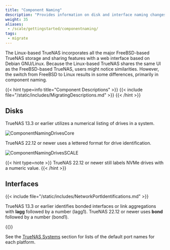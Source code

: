 ```yaml
---
title: "Component Naming"
description: "Provides information on disk and interface naming changes related to the change from FreeBSD to Linux-based storage and sharing in TrueNAS."
weight: 35
aliases:
 - /scale/gettingstarted/componentnaming/
tags:
 - migrate
---
```


The Linux-based TrueNAS incorporates all the major FreeBSD-based TrueNAS storage and sharing features with a web interface based on Debian GNU/Linux.
Because the Linux-based TrueNAS shares the same UI as the FreeBSD-based TrueNAS, users might notice similarities.
However, the switch from FreeBSD to Linux results in some differences, primarily in component naming.

{{< hint type=info title="Component Descriptions" >}}
{{< include file="/static/includes/MigratingDescriptions.md" >}}
{{< /hint >}}

## Disks

TrueNAS 13.3 or earlier utilizes a numerical listing of drives in a system.

![ComponentNamingDrivesCore](/images/SCALE/Storage/ComponentNamingDrivesCore.png "TrueNAS Core Drive Listing")

TrueNAS 22.12 or newer uses a lettered format for drive identification.  

![ComponentNamingDrivesSCALE](/images/SCALE/Storage/ComponentNamingDrivesSCALE.png "TrueNAS Drive Listing")

{{< hint type=note >}}
TrueNAS 22.12 or newer still labels NVMe drives with a numeric value.
{{< /hint >}}

## Interfaces

{{< include file="/static/includes/NetworkPortIdentifications.md" >}}

TrueNAS 13.3 or earlier identifies bonded interfaces or link aggregations with **lagg** followed by a number (lagg1).
TrueNAS 22.12 or newer uses **bond** followed by a number (bond1).

{{<include file="/static/includes/addcolumnorganizer.md">}}

See the [TrueNAS Systems](https://www.truenas.com/docs/hardware/) section for lists of the default port names for each platform.


